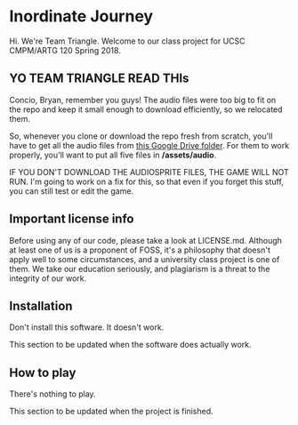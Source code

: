 # Inordinate Journey

Hi. We're Team Triangle.
Welcome to our class project for UCSC CMPM/ARTG 120 Spring 2018.

## YO TEAM TRIANGLE READ THIs

Concio, Bryan, remember you guys! The audio files were too big
to fit on the repo and keep it small enough to download efficiently,
so we relocated them.

So, whenever you clone or download the repo fresh from scratch,
you'll have to get all the audio files from
[this Google Drive folder](https://drive.google.com/drive/folders/1DchB7iDGFa6uyhD2mwipnPnNXuualeTm).
For them to work properly, you'll want to put all five files in **/assets/audio**.

IF YOU DON'T DOWNLOAD THE AUDIOSPRITE FILES, THE GAME WILL NOT RUN.
I'm going to work on a fix for this, so that even if you forget this stuff,
you can still test or edit the game.

## Important license info

Before using any of our code, please take a look at LICENSE.md.
Although at least one of us is a proponent of FOSS,
it's a philosophy that doesn't apply well to some circumstances,
and a university class project is one of them.
We take our education seriously,
and plagiarism is a threat to the integrity of our work.

## Installation

Don't install this software. It doesn't work.

This section to be updated when the software does actually work.

## How to play

There's nothing to play.

This section to be updated when the project is finished.
